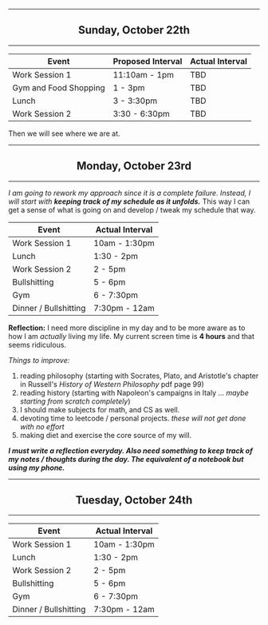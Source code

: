 ----

<h2 style="text-align: center;"> Sunday, October 22th </h2>

----

| Event | Proposed Interval | Actual Interval |  
| -------- | -------- | -------- | 
| Work Session 1 | 11:10am - 1pm | TBD | 
| Gym and Food Shopping | 1 - 3pm | TBD | 
| Lunch | 3 - 3:30pm | TBD | 
| Work Session 2| 3:30 - 6:30pm | TBD | 

Then we will see where we are at.

----

<h2 style="text-align: center;"> Monday, October 23rd </h2>

----
*I am going to rework my approach since it is a complete failure. Instead, I will start with **keeping track of my schedule as it unfolds.*** This way I can get a sense of what is going on and develop / tweak my schedule that way.

| Event | Actual Interval |  
| -------- | -------- | 
| Work Session 1 | 10am - 1:30pm | 
| Lunch | 1:30 - 2pm |
| Work Session 2 | 2 - 5pm |
| Bullshitting | 5 - 6pm |
| Gym | 6 - 7:30pm |
| Dinner / Bullshitting | 7:30pm - 12am |

**Reflection:**
I need more discipline in my day and to be more aware as to how I am *actually* living my life. My current screen time is **4 hours** and that seems ridiculous. 

*Things to improve:*
1) reading philosophy (starting with Socrates, Plato, and Aristotle's chapter in Russell's *History of Western Philosophy* pdf page 99)
2) reading history (starting with Napoleon's campaigns in Italy ... *maybe starting from scratch completely*)
3) I should make subjects for math, and CS as well.
4) devoting time to leetcode / personal projects. *these will not get done with no effort*
5) making diet and exercise the core source of my will.

***I must write a reflection everyday. Also need something to keep track of my notes / thoughts during the day. The equivalent of a notebook but using my phone.***

----

<h2 style="text-align: center;"> Tuesday, October 24th </h2>

----
| Event | Actual Interval |  
| -------- | -------- | 
| Work Session 1 | 10am - 1:30pm | 
| Lunch | 1:30 - 2pm |
| Work Session 2 | 2 - 5pm |
| Bullshitting | 5 - 6pm |
| Gym | 6 - 7:30pm |
| Dinner / Bullshitting | 7:30pm - 12am |